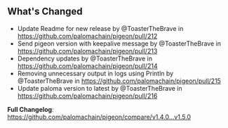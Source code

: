 ## What's Changed
* Update Readme for new release by @ToasterTheBrave in https://github.com/palomachain/pigeon/pull/212
* Send pigeon version with keepalive message by @ToasterTheBrave in https://github.com/palomachain/pigeon/pull/213
* Dependency updates by @ToasterTheBrave in https://github.com/palomachain/pigeon/pull/214
* Removing unnecessary output in logs using Println by @ToasterTheBrave in https://github.com/palomachain/pigeon/pull/215
* Update paloma version to latest by @ToasterTheBrave in https://github.com/palomachain/pigeon/pull/216


**Full Changelog**: https://github.com/palomachain/pigeon/compare/v1.4.0...v1.5.0
